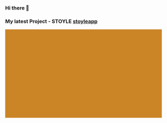 ### Hi there 👋

<!--
**amalshaji/amalshaji** is a ✨ _special_ ✨ repository because its `README.md` (this file) appears on your GitHub profile.

Here are some ideas to get you started:

- 🔭 I’m currently working on ...
- 🌱 I’m currently learning ...
- 👯 I’m looking to collaborate on ...
- 🤔 I’m looking for help with ...
- 💬 Ask me about ...
- 📫 How to reach me: ...
- 😄 Pronouns: ...
- ⚡ Fun fact: ...
-->
### My latest Project - STOYLE [stoyleapp](https://stoyle.herokuapp.com/)
![STOYLE](https://github.com/amalshaji/amalshaji/raw/master/stoyle_1080.gif)
